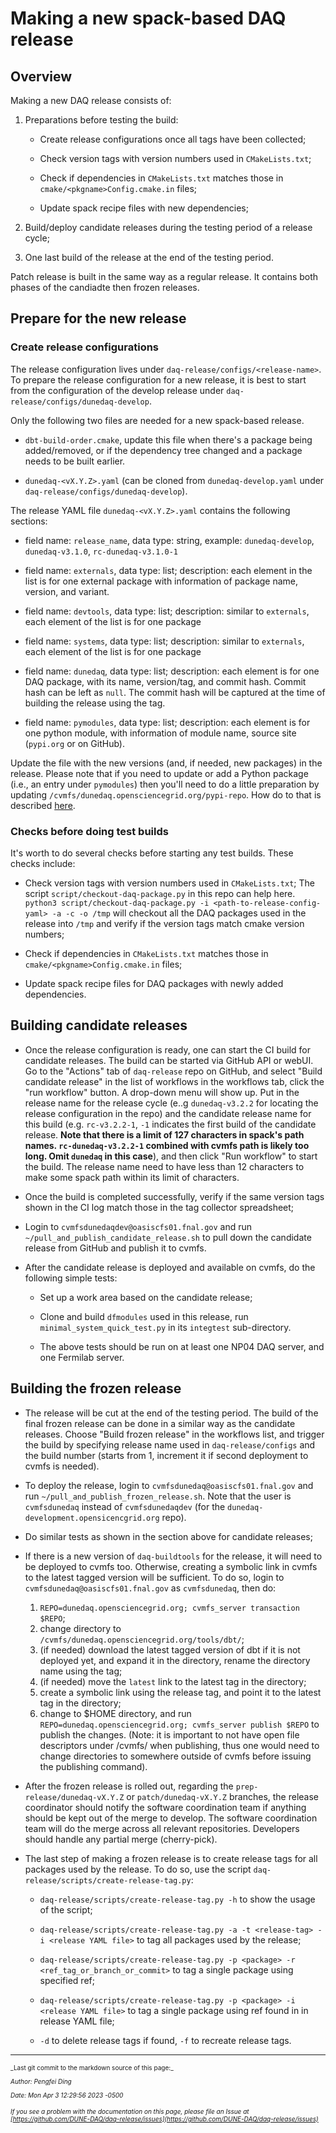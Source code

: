 # Making a new spack-based DAQ release

## Overview

Making a new DAQ release consists of:



1. Preparations before testing the build:

   * Create release configurations once all tags have been collected;

   * Check version tags with version numbers used in `CMakeLists.txt`;

   * Check if dependencies in `CMakeLists.txt` matches those in `cmake/<pkgname>Config.cmake.in` files;

   * Update spack recipe files with new dependencies;


2. Build/deploy candidate releases during the testing period of a release cycle;


3. One last build of the release at the end of the testing period.

Patch release is built in the same way as a regular release. It contains both phases of the candiadte then frozen releases.

## Prepare for the new release

### Create release configurations

The release configuration lives under `daq-release/configs/<release-name>`. To prepare the release configuration for a new release, it is best to start from the configuration of the develop release under `daq-release/configs/dunedaq-develop`.

Only the following two files are needed for a new spack-based release.


* `dbt-build-order.cmake`, update this file when there's a package being added/removed, or if the dependency tree changed and a package needs to be built earlier.

* `dunedaq-<vX.Y.Z>.yaml` (can be cloned from `dunedaq-develop.yaml` under `daq-release/configs/dunedaq-develop`).

The release YAML file `dunedaq-<vX.Y.Z>.yaml` contains the following sections:


* field name: `release_name`, data type: string, example: `dunedaq-develop`, `dunedaq-v3.1.0`, `rc-dunedaq-v3.1.0-1`

* field name: `externals`, data type: list; description: each element in the list is for one external package with information of package name, version, and variant.

* field name: `devtools`, data type: list; description: similar to `externals`, each element of the list is for one package

* field name: `systems`, data type: list; description: similar to `externals`, each element of the list is for one package

* field name: `dunedaq`, data type: list; description: each element is for one DAQ package, with its name, version/tag, and commit hash. Commit hash can be left as `null`. The commit hash will be captured at the time of building the release using the tag. 

* field name: `pymodules`, data type: list; description: each element is for one python module, with information of module name, source site (`pypi.org` or on GitHub).

Update the file with the new versions (and, if needed, new packages) in the release. Please note that if you need to update or add a Python package (i.e., an entry under `pymodules`) then you'll need to do a little preparation by updating `/cvmfs/dunedaq.opensciencegrid.org/pypi-repo`. How do to that is described [here](add_modules_to_pypi_repo.md). 

### Checks before doing test builds

It's worth to do several checks before starting any test builds. These checks include:


* Check version tags with version numbers used in `CMakeLists.txt`; The script `script/checkout-daq-package.py` in this repo can help here. `python3 script/checkout-daq-package.py -i <path-to-release-config-yaml> -a -c -o /tmp` will checkout all the DAQ packages used in the release into `/tmp` and verify if the version tags match cmake version numbers;

* Check if dependencies in `CMakeLists.txt` matches those in `cmake/<pkgname>Config.cmake.in` files;

* Update spack recipe files for DAQ packages with newly added dependencies.

## Building candidate releases


* Once the release configuration is ready, one can start the CI build for candidate releases. The build can be started via GitHub API or webUI. Go to the "Actions" tab of `daq-release` repo on GitHub, and select "Build candidate release" in the list of workflows in the workflows tab, click the "run workflow" button. A drop-down menu will show up. Put in the release name for the release cycle (e..g `dunedaq-v3.2.2` for locating the release configuration in the repo) and the candidate release name for this build (e.g. `rc-v3.2.2-1`, `-1` indicates the first build of the candidate release. **Note that there is a limit of 127 characters in spack's path names. `rc-dunedaq-v3.2.2-1` combined with cvmfs path is likely too long. Omit `dunedaq` in this case**), and then click "Run workflow" to start the build. The release name need to have less than 12 characters to make some spack path within its limit of characters.

* Once the build is completed successfully, verify if the same version tags shown in the CI log match those in the tag collector spreadsheet;

* Login to `cvmfsdunedaqdev@oasiscfs01.fnal.gov` and run `~/pull_and_publish_candidate_release.sh` to pull down the candidate release from GitHub and publish it to cvmfs.

* After the candidate release is deployed and available on cvmfs, do the following simple tests:

  * Set up a work area based on the candidate release;

  * Clone and build `dfmodules` used in this release, run `minimal_system_quick_test.py` in its `integtest` sub-directory.

  * The above tests should be run on at least one NP04 DAQ server, and one Fermilab server.

## Building the frozen release


* The release will be cut at the end of the testing period. The build of the final frozen release can be done in a similar way as the candidate releases. Choose "Build frozen release" in the workflows list, and trigger the build by specifying release name used in `daq-release/configs` and the build number (starts from 1, increment it if second deployment to cvmfs is needed).

* To deploy the release, login to `cvmfsdunedaq@oasiscfs01.fnal.gov` and run `~/pull_and_publish_frozen_release.sh`.  Note that the user is `cvmfsdunedaq` instead of `cvmfsdunedaqdev` (for the `dunedaq-development.opensicencgrid.org` repo).

* Do similar tests as shown in the section above for candidate releases;

* If there is a new version of `daq-buildtools` for the release, it will need to be deployed to cvmfs too. Otherwise, creating a symbolic link in cvmfs to the latest tagged version will be sufficient. 
To do so, login to `cvmfsdunedaq@oasiscfs01.fnal.gov` as `cvmfsdunedaq`, then do:
    1. `REPO=dunedaq.opensciencegrid.org; cvmfs_server transaction $REPO`;
    2. change directory to `/cvmfs/dunedaq.opensciencegrid.org/tools/dbt/`;
    3. (if needed) download the latest tagged version of dbt if it is not deployed yet, and expand it in the directory, rename the directory name using the tag;
    4. (if needed) move the `latest` link to the latest tag in the directory;
    5. create a symbolic link using the release tag, and point it to the latest tag in the directory;
    6. change to $HOME directory, and run `REPO=dunedaq.opensciencegrid.org; cvmfs_server publish $REPO` to publish the changes. (Note: it is important to not have open file descriptors under /cvmfs/ when publishing, thus one would need to change directories to somewhere outside of cvmfs before issuing the publishing command).


* After the frozen release is rolled out, regarding the `prep-release/dunedaq-vX.Y.Z` or `patch/dunedaq-vX.Y.Z` branches, the release coordinator should notify the software coordination team if anything should be kept out of the merge to develop. The software coordination team will do the merge across all relevant repositories. Developers should handle any partial merge (cherry-pick).


* The last step of making a frozen release is to create release tags for all packages used by the release. To do so, use the script `daq-release/scripts/create-release-tag.py`:

  * `daq-release/scripts/create-release-tag.py -h` to show the usage of the script;

  * `daq-release/scripts/create-release-tag.py -a -t <release-tag> -i <release YAML file>` to tag all packages used by the release;

  * `daq-release/scripts/create-release-tag.py -p <package> -r <ref_tag_or_branch_or_commit>` to tag a single package using specified ref;

  * `daq-release/scripts/create-release-tag.py -p <package> -i <release YAML file>` to tag a single package using ref found in in release YAML file;

  * `-d` to delete release tags if found, `-f` to recreate release tags.


-----

<font size="1">
_Last git commit to the markdown source of this page:_


_Author: Pengfei Ding_

_Date: Mon Apr 3 12:29:56 2023 -0500_

_If you see a problem with the documentation on this page, please file an Issue at [https://github.com/DUNE-DAQ/daq-release/issues](https://github.com/DUNE-DAQ/daq-release/issues)_
</font>
